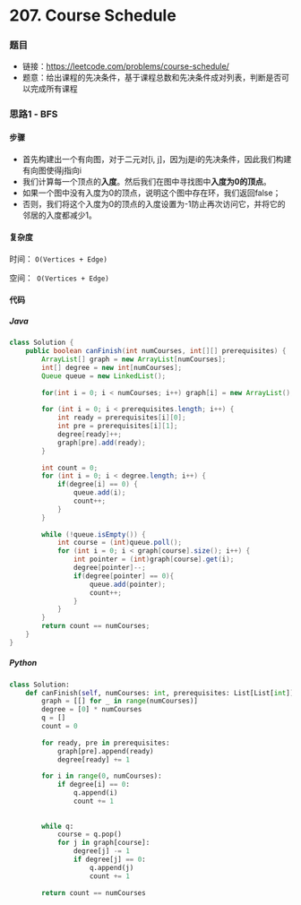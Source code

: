 # 207. Course Schedule

### 题目

- 链接：https://leetcode.com/problems/course-schedule/
- 题意：给出课程的先决条件，基于课程总数和先决条件成对列表，判断是否可以完成所有课程



### 思路1 - BFS

#### 步骤

- 首先构建出一个有向图，对于二元对[i, j]，因为j是i的先决条件，因此我们构建有向图使得j指向i
- 我们计算每一个顶点的**入度**。然后我们在图中寻找图中**入度为0的顶点**。
- 如果一个图中没有入度为0的顶点，说明这个图中存在环，我们返回false；
- 否则，我们将这个入度为0的顶点的入度设置为-1防止再次访问它，并将它的邻居的入度都减少1。





#### 复杂度

时间： `O(Vertices + Edge)`

空间：` O(Vertices + Edge)`

#### 代码

##### Java

```java
class Solution {
    public boolean canFinish(int numCourses, int[][] prerequisites) {
        ArrayList[] graph = new ArrayList[numCourses];
        int[] degree = new int[numCourses];
        Queue queue = new LinkedList();
        
        for(int i = 0; i < numCourses; i++) graph[i] = new ArrayList();
        
        for (int i = 0; i < prerequisites.length; i++) {
            int ready = prerequisites[i][0];
            int pre = prerequisites[i][1];
            degree[ready]++;
            graph[pre].add(ready);
        }
        
        int count = 0;
        for (int i = 0; i < degree.length; i++) {
            if(degree[i] == 0) {
                queue.add(i);
                count++;
            }
        }
        
        while (!queue.isEmpty()) {
            int course = (int)queue.poll();
            for (int i = 0; i < graph[course].size(); i++) {
                int pointer = (int)graph[course].get(i);
                degree[pointer]--;
                if(degree[pointer] == 0){
                    queue.add(pointer);
                    count++;
                }
            }
        }
        return count == numCourses;
    }
}
```



##### Python

```python
class Solution:
    def canFinish(self, numCourses: int, prerequisites: List[List[int]]) -> bool:
        graph = [[] for _ in range(numCourses)]
        degree = [0] * numCourses
        q = []
        count = 0
        
        for ready, pre in prerequisites:
            graph[pre].append(ready)
            degree[ready] += 1
        
        for i in range(0, numCourses):
            if degree[i] == 0:
                q.append(i)
                count += 1
        
        
        while q:
            course = q.pop()
            for j in graph[course]:
                degree[j] -= 1
                if degree[j] == 0:
                    q.append(j)
                    count += 1
            
        return count == numCourses
```